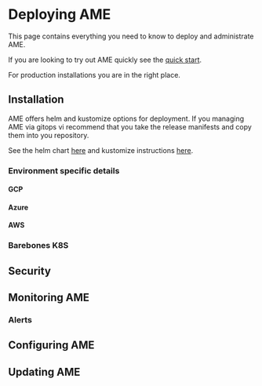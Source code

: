 # Deploying AME

This page contains everything you need to know to deploy and administrate AME.

If you are looking to try out AME quickly see the [quick start](todo).

For production installations you are in the right place.

## Installation

AME offers helm and kustomize options for deployment. If you managing AME via gitops vi recommend that you take the release manifests
and copy them into you repository.

See the helm chart [here](todo) and kustomize instructions [here](todo).

### Environment specific details

#### GCP

#### Azure

#### AWS

### Barebones K8S

## Security

## Monitoring AME

### Alerts

## Configuring AME

## Updating AME